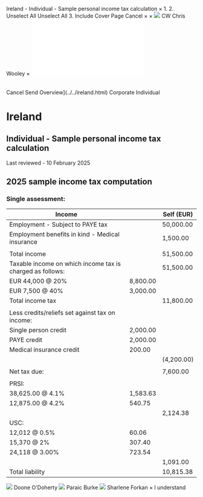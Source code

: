 Ireland - Individual - Sample personal income tax calculation
×
1.
2.
Unselect All
Unselect All
3.
Include Cover Page
Cancel
×
×
![](../../-/media/world-wide-tax-summaries/attachments/global---chris-wooley.ashx%3Frev=ac5e5f3223b34096b1afc2a6009c7320&revision=ac5e5f32-23b3-4096-b1af-c2a6009c7320&hash=859B7ADC84DC2CBEC9760E9E6EE7DE6D0A8BFCDF)
CW
Chris Wooley
×
![](sample-personal-income-tax-calculation.html)
######
Cancel
Send
Overview](../../ireland.html)
Corporate
Individual
# Ireland
## Individual - Sample personal income tax calculation
Last reviewed - 10 February 2025
## 2025 sample income tax computation
### Single assessment:
| Income |  | Self (EUR) |
| --- | --- | --- |
| Employment - Subject to PAYE tax |  | 50,000.00 |
| Employment benefits in kind - Medical insurance |  | 1,500.00 |
|  | | |
| Total income |  | 51,500.00 |
| Taxable income on which income tax is charged as follows: |  | 51,500.00 |
| EUR 44,000 @ 20% | 8,800.00 |  |
| EUR 7,500 @ 40% | 3,000.00 |  |
| Total income tax |  | 11,800.00 |
|  | | |
| Less credits/reliefs set against tax on income: | | |
| Single person credit | 2,000.00 |  |
| PAYE credit | 2,000.00 |  |
| Medical insurance credit | 200.00 |  |
|  |  | (4,200.00) |
|  | | |
| Net tax due: |  | 7,600.00 |
|  | | |
| PRSI: |  |  |
| 38,625.00 @ 4.1% | 1,583.63 |  |
| 12,875.00 @ 4.2% | 540.75 |  |
|  |  | 2,124.38 |
| USC: |  |  |
| 12,012 @ 0.5% | 60.06 |  |
| 15,370 @ 2% | 307.40 |  |
| 24,118 @ 3.00% | 723.54 |  |
|  |  | 1,091.00 |
| Total liability |  | 10,815.38 |
![](../../-/media/world-wide-tax-summaries/irelanddoone-odohertyireland--doone-odohertyjpg20220503103850985.ashx%3Frev=e51d2973a84b47b9894d0f29a453b511&revision=e51d2973-a84b-47b9-894d-0f29a453b511&hash=BD0A034CA76BFFCC5DCDF9806CB52B3859630D1F)
Doone O'Doherty
![](../../-/media/world-wide-tax-summaries/irelandparaic-burkeireland--paraic-burkejpg20230719141757562.ashx%3Frev=a6244bd4200b4dd38965d3075742250d&revision=a6244bd4-200b-4dd3-8965-d3075742250d&hash=8B2BA3AE3A82DA0083AD73415898FFCF15FFEB1E)
Paraic Burke
![](../../-/media/world-wide-tax-summaries/irelandsharlene-forkanireland--sharlene-forkanjpg20250129143454178.ashx%3Frev=1ac6cb65c27948e5ac527866abe22d96&revision=1ac6cb65-c279-48e5-ac52-7866abe22d96&hash=67FD2B1D55721000E4EF01D2F7F991F0CA48B5F1)
Sharlene Forkan
×
I understand